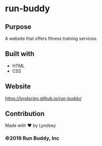 # run-buddy

## Purpose 
A website that offers fitness training services. 

## Built with
* HTML
* CSS

## Website
https://lyndsclev.github.io/run-buddy/

## Contribution
Made with ❤️ by Lyndsey 

### ©️2019 Run Buddy, Inc
